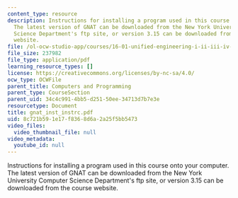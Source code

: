 ```yaml
---
content_type: resource
description: Instructions for installing a program used in this course onto your computer.
  The latest version of GNAT can be downloaded from the New York University Computer
  Science Department's ftp site, or version 3.15 can be downloaded from the course
  website.
file: /ol-ocw-studio-app/courses/16-01-unified-engineering-i-ii-iii-iv-fall-2005-spring-2006/8c721b591e17f8368d6a2a25f5bb5473_gnat_inst_instrc.pdf
file_size: 237982
file_type: application/pdf
learning_resource_types: []
license: https://creativecommons.org/licenses/by-nc-sa/4.0/
ocw_type: OCWFile
parent_title: Computers and Programming
parent_type: CourseSection
parent_uid: 34c4c991-4bb5-d251-50ee-34713d7b7e3e
resourcetype: Document
title: gnat_inst_instrc.pdf
uid: 8c721b59-1e17-f836-8d6a-2a25f5bb5473
video_files:
  video_thumbnail_file: null
video_metadata:
  youtube_id: null
---
```

Instructions for installing a program used in this course onto your computer. The latest version of GNAT can be downloaded from the New York University Computer Science Department's ftp site, or version 3.15 can be downloaded from the course website.